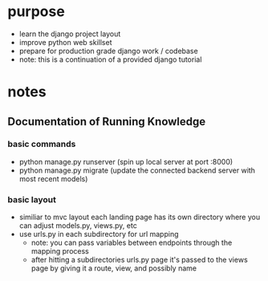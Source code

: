 # purpose

- learn the django project layout
- improve python web skillset
- prepare for production grade django work / codebase 
- note: this is a continuation of a provided django tutorial

# notes 

## Documentation of Running Knowledge

### basic commands
- python manage.py runserver (spin up local server at port :8000)
- python manage.py migrate (update the connected backend server with most recent models)

### basic layout
- similiar to mvc layout each landing page has its own directory where you can adjust models.py, views.py, etc
- use urls.py in each subdirectory for url mapping
    - note: you can pass variables between endpoints through the mapping process
    - after hitting a subdirectories urls.py page it's passed to the views page by giving it a route, view, and possibly name
